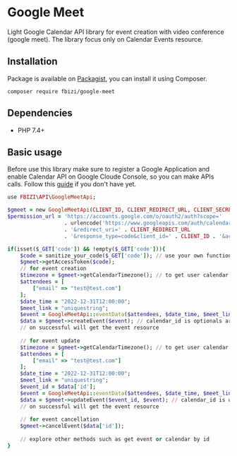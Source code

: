 # Google Meet
Light Google Calendar API library for event creation with video conference (google meet). The library focus only on Calendar Events resource.

## Installation
Package is available on [Packagist](https://packagist.org/packages/fbizi/google-meet), you can install it using Composer.

```composer require fbizi/google-meet```

## Dependencies
- PHP 7.4+

## Basic usage
Before use this library make sure to register a Google Application and enable Calendar API on Google Cloude Console, so you can make APIs calls. Follow this [guide](https://developers.google.com/workspace/guides/get-started) if you don't have yet.

```ruby
use FBIZI\API\GoogleMeetApi;

$gmeet = new GoogleMeetApi(CLIENT_ID, CLIENT_REDIRECT_URL, CLIENT_SECRET);
$permission_url = 'https://accounts.google.com/o/oauth2/auth?scope=' 
                  . urlencode('https://www.googleapis.com/auth/calendar') 
                  . '&redirect_uri=' . CLIENT_REDIRECT_URL 
                  . '&response_type=code&client_id=' . CLIENT_ID . '&access_type=online'; // call this to authenticate

if(isset($_GET['code']) && !empty($_GET['code'])){
    $code = sanitize_your_code($_GET['code']); // use your own function to sanitize the code due to security
    $gmeet->getAccessToken($code);
    // for event creation
    $timezone = $gmeet->getCalendarTimezone(); // to get user calendar timezone
    $attendees = [
        ["email" => "test@test.com"]
    ];
    $date_time = "2022-12-31T12:00:00";
    $meet_link = "uniquestring";
    $event = GoogleMeetApi::eventData($attendees, $date_time, $meet_link); // have three more optionals arguments, please look at this method
    $data = $gmeet->createEvent($event); // calendar_id is optionals argument
    // on successful will get the event resource
    
    // for event update
    $timezone = $gmeet->getCalendarTimezone(); // to get user calendar timezone
    $attendees = [
        ["email" => "test@test.com"]
    ];
    $date_time = "2022-12-31T12:00:00";
    $meet_link = "uniquestring";
    $event_id = $data['id'];
    $event = GoogleMeetApi::eventData($attendees, $date_time, $meet_link); // have three more optionals arguments, please look at this method
    $data = $gmeet->updateEvent($event_id, $event); // calendar_id is optionals argument
    // on successful will get the event resource
    
    // for event cancellation
    $gmeet->cancelEvent($data['id']);
    
    // explore other methods such as get event or calendar by id 
}

```
